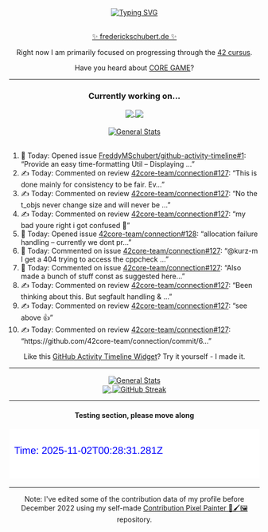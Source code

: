 <div align="center">
	<a href="https://git.io/typing-svg"><img src="https://readme-typing-svg.demolab.com?font=Fira+Code&size=30&pause=1000&color=70A5FD&background=1A1B27&center=true&vCenter=true&repeat=false&random=false&width=550&lines=%F0%9F%91%8B+Hello+World!+I'm+Freddy!+%F0%9F%96%96" alt="Typing SVG" /></a>
</div>
<br>
<div align="center">
	<p></p><a href="https://frederickschubert.de">✨ frederickschubert.de ✨</a></p>
	<p>Right now I am primarily focused on progressing through the <a href="https://github.com/FreddyMSchubert/42_cursus">42 cursus</a>.</p>
	<p>Have you heard about <a href="https://coregame.de/">CORE GAME</a>?</p>
</div>

<hr>

<div align="center">

### Currently working on...

<!-- [![current_repo](https://github-readme-stats.vercel.app/api/pin/?username=FreddyMSchubert&repo=Crafty_Concoctions&theme=tokyonight)](https://github.com/FreddyMSchubert/Crafty_Concoctions) -->

<div align="center">
	<a href="https://github.com/Reptudn/42_transcendence" target="_blank">
		<img align="center" src="https://github-readme-stats.vercel.app/api/pin/?username=Reptudn&repo=42_transcendence&theme=tokyonight" />
	</a>
	<a href="https://github.com/42core-team/even_COREnier" target="_blank">
		<img align="center" src="https://github-readme-stats.vercel.app/api/pin/?username=42core-team&repo=even_COREnier&theme=tokyonight" />
	</a>
</div>

<br>

<div align="center">
	<a href="https://github.com/FreddyMSchubert/42_cursus" target="_blank">
		<img align="center" src="https://github-readme-stats.vercel.app/api/pin/?username=FreddyMSchubert&repo=42_cursus&theme=tokyonight" alt="General Stats" />
	</a>
</div>

<br>

<div align="left">
<ol>
<!-- ACTIVITY:START -->
<li>🐛 Today: Opened issue <a href="https://github.com/FreddyMSchubert/github-activity-timeline/issues/1">FreddyMSchubert/github-activity-timeline#1</a>: “Provide an easy time-formatting Util – Displaying …”</li>
<li>✍️ Today: Commented on review <a href="https://github.com/42core-team/connection/pull/127#discussion_r2203357587">42core-team/connection#127</a>: “This is done mainly for consistency to be fair. Ev…”</li>
<li>✍️ Today: Commented on review <a href="https://github.com/42core-team/connection/pull/127#discussion_r2203355873">42core-team/connection#127</a>: “No the t_objs never change size and will never be …”</li>
<li>✍️ Today: Commented on review <a href="https://github.com/42core-team/connection/pull/127#discussion_r2203341171">42core-team/connection#127</a>: “my bad youre right i got confused 🫠”</li>
<li>🐛 Today: Opened issue <a href="https://github.com/42core-team/connection/issues/128">42core-team/connection#128</a>: “allocation failure handling – currently we dont pr…”</li>
<li>💬 Today: Commented on issue <a href="https://github.com/42core-team/connection/pull/127#issuecomment-3066706186">42core-team/connection#127</a>: “@kurz-m I get a 404 trying to access the cppcheck …”</li>
<li>💬 Today: Commented on issue <a href="https://github.com/42core-team/connection/pull/127#issuecomment-3066705473">42core-team/connection#127</a>: “Also made a bunch of stuff const as suggested here…”</li>
<li>✍️ Today: Commented on review <a href="https://github.com/42core-team/connection/pull/127#discussion_r2203220639">42core-team/connection#127</a>: “Been thinking about this. But segfault handling & …”</li>
<li>✍️ Today: Commented on review <a href="https://github.com/42core-team/connection/pull/127#discussion_r2203219917">42core-team/connection#127</a>: “see above 👍”</li>
<li>✍️ Today: Commented on review <a href="https://github.com/42core-team/connection/pull/127#discussion_r2203219853">42core-team/connection#127</a>: “https://github.com/42core-team/connection/commit/6…”</li>
<!-- ACTIVITY:END -->
</ol>
</div>

Like this [GitHub Activity Timeline Widget](https://github.com/FreddyMSchubert/github-activity-timeline)? Try it yourself - I made it.

<hr>

<div align="center">
	<a href="https://github.com/anuraghazra/github-readme-stats" target="_blank">
		<img height=200 align="center" src="https://github-readme-stats.vercel.app/api?username=FreddyMSchubert&show_icons=true&theme=tokyonight&card_width=650" alt="General Stats" />
	</a>
</div>

<div align="center">
	<a href="https://github.com/anuraghazra/github-readme-stats" target="_blank">
		<img height=200 align="center" src="https://github-readme-stats.vercel.app/api/top-langs/?username=FreddyMSchubert&layout=donut&theme=tokyonight&card_width=320">
	</a>
	<a href="https://github.com/DenverCoder1/github-readme-streak-stats" target="_blank">
		<img height=200 align="center" src="https://streak-stats.demolab.com?user=FreddyMSchubert&theme=tokyonight&date_format=j%20M%5B%20Y%5D&card_width=320&card_height=200&hide_total_contributions=true" alt="GitHub Streak" />
	</a>
</div>

<hr>

#### Testing section, please move along

![GitHub Defenders SVG](https://github.com/FreddyMSchubert/FreddyMSchubert/blob/github_defenders_output/output.svg)

<hr>

Note: I've edited some of the contribution data of my profile before December 2022 using my self-made [Contribution Pixel Painter 🎨🖌️🖼️](https://github.com/FreddyMSchubert/contribution-pixel-painter) repository.
